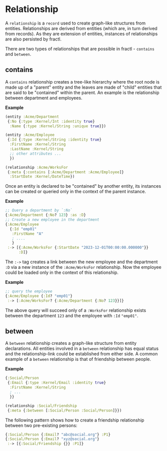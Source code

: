 # Relationship

A `relationship` is a `record` used to create graph-like structures from entities. Relationships are derived from entities
(which are, in turn derived from records). As they are extension of entities, instances of relationships are also
persisted by fractl.

There are two types of relationships that are possible in fractl - `contains` and `between`.

## contains

A `contains` relationship creates a tree-like hierarchy where the root node is made up of a "parent" entity
and the leaves are made of "child" entities that are said to be "contained" within the parent. An example is the
relationship between department and employees.

**Example**

```clojure
(entity :Acme/Department
 {:No {:type :Kernel/Int :identity true}
  :Name {:type :Kernel/String :unique true}})

(entity :Acme/Employee
 {:Id {:type :Kernel/String :identity true}
  :FirstName :Kernel/String
  :LastName :Kernel/String
  ;; other attributes ...
  })

(relationship :Acme/WorksFor
 {:meta {:contains [:Acme/Department :Acme/Employee]}
  :StartDate :Kernel/DateTime})
```

Once an entity is declared to be "contained" by another entity, its instances can be created or queried only
in the context of the parent instance.

**Example**

```clojure
;; Query a department by `:No`
{:Acme/Department {:No? 123} :as :D}
;; Create a new employee in the department
{:Acme/Employee
  {:Id "emp01"
   :FirstName "A"
   ; ....
   }
 :-> [{:Acme/WorksFor {:StartDate "2023-12-01T00:00:00.000000"}}
      :D]}
```

The `:->` tag creates a link between the new employee and the department `:D` via a new instance of
the `:Acme/WorksFor` relationship. Now the employee could be loaded only in the context of this relationship.

**Example**

```clojure
;; query the employee
{:Acme/Employee {:Id? "emp01"}
 :-> [:Acme/WorksFor? {:Acme/Department {:No? 123}}]}
```

The above query will succeed only of a `:WorksFor` relationship exists between
the department `123` and the employee with `:Id` `"emp01"`.

## between

A `between` relationship creates a graph-like structure from entity declarations. All entities involved in a `between`
relationship has equal status and the relationship-link could be established from either side. A common example of
a `between` relationship is that of friendship between people.

**Example**

```clojure
{:Social/Person
 {:Email {:type :Kernel/Email :identity true}
  :FirstName :Kernel/String
  ; ...
  }}

(relationship :Social/Friendship
 {:meta {:between [:Social/Person :Social/Person]}})
```

The following pattern shows how to create a friendship relationship between two pre-existing persons:

```clojure
{:Social/Person {:Email? "abc@social.org"} :P1}
{:Social/Person {:Email? "xyz@social.org"}
 :-> [{:Social/Friendship {}} :P1]}
```

